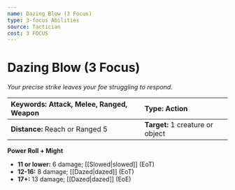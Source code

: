 ```yaml
---
name: Dazing Blow (3 Focus)
type: 3-focus Abilities
source: Tactician
cost: 3 FOCUS
---
```


# Dazing Blow (3 Focus)

*Your precise strike leaves your foe struggling to respond.*

| **Keywords:** Attack, Melee, Ranged, Weapon | **Type:** Action                 |
| :------------------------------------------ | :------------------------------- |
| **Distance:** Reach or Ranged 5             | **Target:** 1 creature or object |

**Power Roll + Might**

- **11 or lower:** 6 damage; [[Slowed|slowed]] (EoT)
- **12-16:** 8 damage; [[Dazed|dazed]] (EoT)
- **17+:** 13 damage; [[Dazed|dazed]] (EoE)
